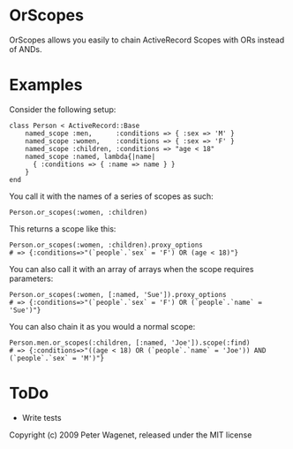 OrScopes
========

OrScopes allows you easily to chain ActiveRecord Scopes with ORs instead of ANDs.


Examples
========

Consider the following setup:

    class Person < ActiveRecord::Base
        named_scope :men,      :conditions => { :sex => 'M' }
        named_scope :women,    :conditions => { :sex => 'F' }
        named_scope :children, :conditions => "age < 18"
        named_scope :named, lambda{|name|
          { :conditions => { :name => name } }
        }
    end

You call it with the names of a series of scopes as such:

    Person.or_scopes(:women, :children)

This returns a scope like this:

    Person.or_scopes(:women, :children).proxy_options
    # => {:conditions=>"(`people`.`sex` = 'F') OR (age < 18)"}

You can also call it with an array of arrays when the scope requires parameters:

    Person.or_scopes(:women, [:named, 'Sue']).proxy_options
    # => {:conditions=>"(`people`.`sex` = 'F') OR (`people`.`name` = 'Sue')"}

You can also chain it as you would a normal scope:

    Person.men.or_scopes(:children, [:named, 'Joe']).scope(:find)
    # => {:conditions=>"((age < 18) OR (`people`.`name` = 'Joe')) AND (`people`.`sex` = 'M')"}


ToDo
====

- Write tests


Copyright (c) 2009 Peter Wagenet, released under the MIT license

